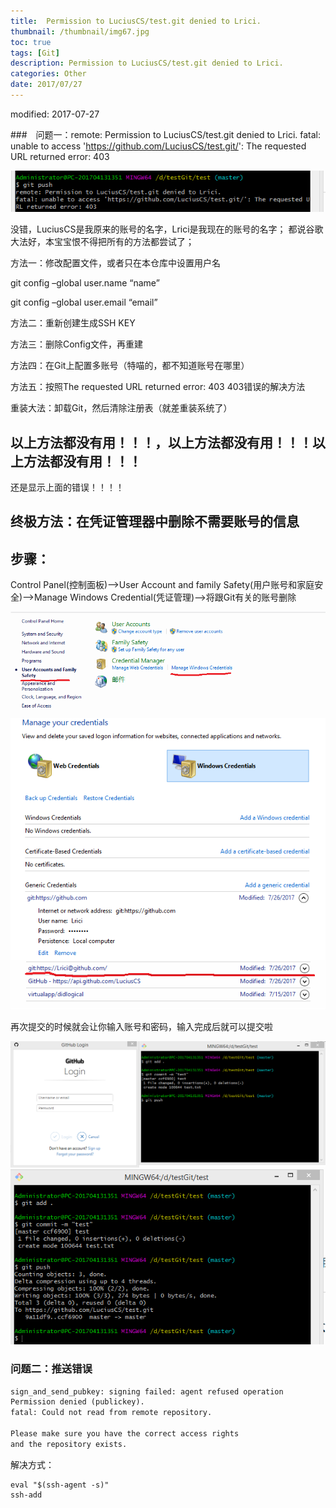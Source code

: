 ```yaml
---
title:  Permission to LuciusCS/test.git denied to Lrici.
thumbnail: /thumbnail/img67.jpg
toc: true
tags: [Git]
description: Permission to LuciusCS/test.git denied to Lrici.
categories: Other
date: 2017/07/27
---
```





modified: 2017-07-27


###　问题一：remote: Permission to LuciusCS/test.git denied to Lrici.
fatal: unable to access 'https://github.com/LuciusCS/test.git/': The requested URL returned error: 403

<!--more-->
![](/public/img/other/Image3.png)


没错，LuciusCS是我原来的账号的名字，Lrici是我现在的账号的名字；
都说谷歌大法好，本宝宝恨不得把所有的方法都尝试了；

方法一：修改配置文件，或者只在本仓库中设置用户名

git config –global user.name “name” 

git config –global user.email “email” 

方法二：重新创建生成SSH KEY

方法三：删除Config文件，再重建

方法四：在Git上配置多账号（特喵的，都不知道账号在哪里）

方法五：按照The requested URL returned error: 403 403错误的解决方法

重装大法：卸载Git，然后清除注册表（就差重装系统了）

## 以上方法都没有用！！！，以上方法都没有用！！！以上方法都没有用！！！

还是显示上面的错误！！！！

## 终极方法：在凭证管理器中删除不需要账号的信息

## 步骤：

  Control Panel(控制面板)——>User Account and family Safety(用户账号和家庭安全)——>Manage Windows Credential(凭证管理)——>将跟Git有关的账号删除


![](public/img/other/Image1.png)
![](public/img/other/Image4.png)



再次提交的时候就会让你输入账号和密码，输入完成后就可以提交啦


![](public/img/other/Image5.png)
![](public/img/other/Image6.png)




### 问题二：推送错误

```xml
sign_and_send_pubkey: signing failed: agent refused operation
Permission denied (publickey).
fatal: Could not read from remote repository.

Please make sure you have the correct access rights
and the repository exists.

```

解决方式：

```
eval "$(ssh-agent -s)"
ssh-add

```

